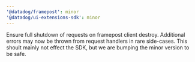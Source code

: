 ```yaml
---
'@datadog/framepost': minor
'@datadog/ui-extensions-sdk': minor
---
```


Ensure full shutdown of requests on framepost client destroy. Additional errors may now be thrown from request handlers in rare side-cases. This shoult mainly not effect the SDK, but we are bumping the minor version to be safe.
